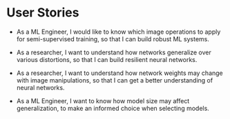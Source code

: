 # User Stories

* As a ML Engineer, I would like to know which image operations to apply for semi-supervised training, so that I can build robust ML systems. 

* As a researcher, I want to understand how networks generalize over various distortions, so that I can build resilient neural networks.

* As a researcher, I want to understand how network weights may change with image manipulations, so that I can get a better understanding of neural networks. 

* As a ML Engineer, I want to know how model size may affect generalization, to make an informed choice when selecting models.

